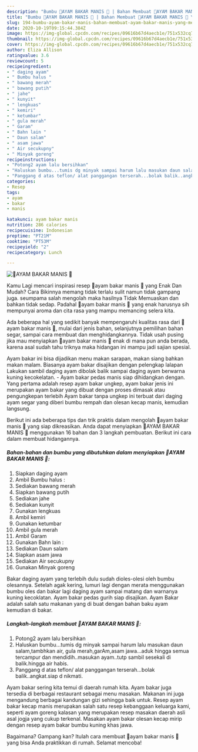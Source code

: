 ```yaml
---
description: "Bumbu 🐔AYAM BAKAR MANIS 🐔 | Bahan Membuat 🐔AYAM BAKAR MANIS 🐔 Yang Menggugah Selera"
title: "Bumbu 🐔AYAM BAKAR MANIS 🐔 | Bahan Membuat 🐔AYAM BAKAR MANIS 🐔 Yang Menggugah Selera"
slug: 194-bumbu-ayam-bakar-manis-bahan-membuat-ayam-bakar-manis-yang-menggugah-selera
date: 2020-10-19T09:15:44.384Z
image: https://img-global.cpcdn.com/recipes/09616b67d4aecb1e/751x532cq70/🐔ayam-bakar-manis-🐔-foto-resep-utama.jpg
thumbnail: https://img-global.cpcdn.com/recipes/09616b67d4aecb1e/751x532cq70/🐔ayam-bakar-manis-🐔-foto-resep-utama.jpg
cover: https://img-global.cpcdn.com/recipes/09616b67d4aecb1e/751x532cq70/🐔ayam-bakar-manis-🐔-foto-resep-utama.jpg
author: Eliza Allison
ratingvalue: 3.6
reviewcount: 5
recipeingredient:
- " daging ayam"
- " Bumbu halus "
- " bawang merah"
- " bawang putih"
- " jahe"
- " kunyit"
- " lengkuas"
- " kemiri"
- " ketumbar"
- " gula merah"
- " Garam"
- " Bahn lain "
- " Daun salam"
- " asam jawa"
- " Air secukupny"
- " Minyak goreng"
recipeinstructions:
- "Potong2 ayam lalu bersihkan"
- "Haluskan bumbu...tumis dg minyak sampai harum lalu masukan daun salam,tambhkan air, gula merah,garAm,asam jawa...aduk hingga semua tercampur dan mendidih..masukan ayam..tutp sambil sesekali di balik.hingga air habis."
- "Panggang d atas teflon/ alat panggangan terserah...bolak balik..angkat.siap d nikmati."
categories:
- Resep
tags:
- ayam
- bakar
- manis

katakunci: ayam bakar manis 
nutrition: 286 calories
recipecuisine: Indonesian
preptime: "PT21M"
cooktime: "PT53M"
recipeyield: "2"
recipecategory: Lunch

---
```



![🐔AYAM BAKAR MANIS 🐔](https://img-global.cpcdn.com/recipes/09616b67d4aecb1e/751x532cq70/🐔ayam-bakar-manis-🐔-foto-resep-utama.jpg)

Kamu Lagi mencari inspirasi resep 🐔ayam bakar manis 🐔 yang Enak Dan Mudah? Cara Bikinnya memang tidak terlalu sulit namun tidak gampang juga. seumpama salah mengolah maka hasilnya Tidak Memuaskan dan bahkan tidak sedap. Padahal 🐔ayam bakar manis 🐔 yang enak harusnya sih mempunyai aroma dan cita rasa yang mampu memancing selera kita.

Ada beberapa hal yang sedikit banyak mempengaruhi kualitas rasa dari 🐔ayam bakar manis 🐔, mulai dari jenis bahan, selanjutnya pemilihan bahan segar, sampai cara membuat dan menghidangkannya. Tidak usah pusing jika mau menyiapkan 🐔ayam bakar manis 🐔 enak di mana pun anda berada, karena asal sudah tahu triknya maka hidangan ini mampu jadi sajian spesial.

Ayam bakar ini bisa dijadikan menu makan sarapan, makan siang bahkan makan malam. Biasanya ayam bakar disajikan dengan pelengkap lalapan Lakukan sambil daging ayam dibolak balik sampai daging ayam berwarna kuning kecokelatan. - Ayam bakar pedas manis siap dihidangkan dengan. Yang pertama adalah resep ayam bakar ungkep, ayam bakar jenis ini merupakan ayam bakar yang dibuat dengan proses dimasak atau pengungkepan terlebih Ayam bakar tanpa ungkep ini terbuat dari daging ayam segar yang diberi bumbu rempah dan olesan kecap manis, kemudian langsung.


Berikut ini ada beberapa tips dan trik praktis dalam mengolah 🐔ayam bakar manis 🐔 yang siap dikreasikan. Anda dapat menyiapkan 🐔AYAM BAKAR MANIS 🐔 menggunakan 16 bahan dan 3 langkah pembuatan. Berikut ini cara dalam membuat hidangannya.

<!--inarticleads1-->

##### Bahan-bahan dan bumbu yang dibutuhkan dalam menyiapkan 🐔AYAM BAKAR MANIS 🐔:

1. Siapkan  daging ayam
1. Ambil  Bumbu halus :
1. Sediakan  bawang merah
1. Siapkan  bawang putih
1. Sediakan  jahe
1. Sediakan  kunyit
1. Gunakan  lengkuas
1. Ambil  kemiri
1. Gunakan  ketumbar
1. Ambil  gula merah
1. Ambil  Garam
1. Gunakan  Bahn lain :
1. Sediakan  Daun salam
1. Siapkan  asam jawa
1. Sediakan  Air secukupny
1. Gunakan  Minyak goreng


Bakar daging ayam yang terlebih dulu sudah dioles-olesi oleh bumbu olesannya. Setelah agak kering, lumuri lagi dengan merata menggunakan bumbu oles dan bakar lagi daging ayam sampai matang dan warnanya kuning kecoklatan. Ayam bakar pedas gurih siap disajikan. Ayam Bakar adalah salah satu makanan yang di buat dengan bahan baku ayam kemudian di bakar. 

<!--inarticleads2-->

##### Langkah-langkah membuat 🐔AYAM BAKAR MANIS 🐔:

1. Potong2 ayam lalu bersihkan
1. Haluskan bumbu...tumis dg minyak sampai harum lalu masukan daun salam,tambhkan air, gula merah,garAm,asam jawa...aduk hingga semua tercampur dan mendidih..masukan ayam..tutp sambil sesekali di balik.hingga air habis.
1. Panggang d atas teflon/ alat panggangan terserah...bolak balik..angkat.siap d nikmati.


Ayam bakar sering kita temui di daerah rumah kita. Ayam bakar juga tersedia di berbagai restaurant sebagai menu masakan. Makanan ini juga mengandung berbagai kandungan gizi sehingga baik untuk. Resep ayam bakar kecap manis merupakan salah satu resep kebanggaan keluarga kami, seperti ayam goreng kalasan yang merupakan resep masakan daerah asli asal jogja yang cukup terkenal. Masakan ayam bakar olesan kecap mirip dengan resep ayam bakar bumbu kuning khas jawa. 

Bagaimana? Gampang kan? Itulah cara membuat 🐔ayam bakar manis 🐔 yang bisa Anda praktikkan di rumah. Selamat mencoba!

